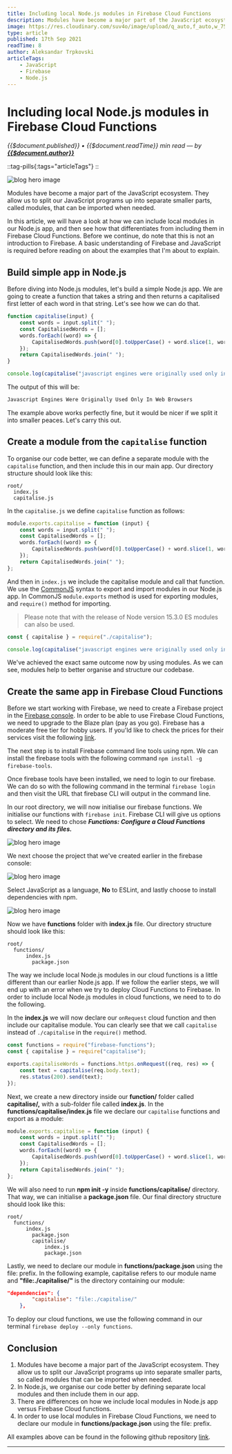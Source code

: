 ```yaml
---
title: Including local Node.js modules in Firebase Cloud Functions
description: Modules have become a major part of the JavaScript ecosystem. They allow us to split our JavaScript programs up into separate smaller parts, called modules, that can be imported when needed. In this article, we will have a look at how we can include local modules in our Node.js app, and then see how that differentiates from including them in Firebase Cloud Functions. Before we continue, do note that this is not an introduction to Firebase. A basic understanding of Firebase and JavaScript is required before reading on about the examples that I'm about to explain.
image: https://res.cloudinary.com/suv4o/image/upload/q_auto,f_auto,w_750,e_sharpen:100/v1631602643/blog/including-local-nodejs-modules-in-firebase-cloud-functions/including-local-modules
type: article
published: 17th Sep 2021
readTime: 8
author: Aleksandar Trpkovski
articleTags:
    - JavaScript
    - Firebase
    - Node.js
---
```


# Including local Node.js modules in Firebase Cloud Functions

_{{$document.published}} • {{$document.readTime}} min read — by **[{{$document.author}}](/)**_

::tag-pills{:tags="articleTags"}
::

![blog hero image](https://res.cloudinary.com/suv4o/image/upload/q_auto,f_auto,w_750,e_sharpen:100/v1631602643/blog/including-local-nodejs-modules-in-firebase-cloud-functions/including-local-modules)

Modules have become a major part of the JavaScript ecosystem. They allow us to split our JavaScript programs up into separate smaller parts, called modules, that can be imported when needed.

In this article, we will have a look at how we can include local modules in our Node.js app, and then see how that differentiates from including them in Firebase Cloud Functions. Before we continue, do note that this is not an introduction to Firebase. A basic understanding of Firebase and JavaScript is required before reading on about the examples that I'm about to explain.

## Build simple app in Node.js

Before diving into Node.js modules, let's build a simple Node.js app. We are going to create a function that takes a string and then returns a capitalised first letter of each word in that string. Let's see how we can do that.

```js
function capitalise(input) {
    const words = input.split(" ");
    const CapitalisedWords = [];
    words.forEach((word) => {
        CapitalisedWords.push(word[0].toUpperCase() + word.slice(1, word.length));
    });
    return CapitalisedWords.join(" ");
}

console.log(capitalise("javascript engines were originally used only in web browsers"));
```

The output of this will be:

```bash
Javascript Engines Were Originally Used Only In Web Browsers
```

The example above works perfectly fine, but it would be nicer if we split it into smaller peaces. Let's carry this out.

## Create a module from the `capitalise` function

To organise our code better, we can define a separate module with the `capitalise` function, and then include this in our main app. Our directory structure should look like this:

```plain
root/
  index.js
  capitalise.js
```

In the `capitalise.js` we define `capitalise` function as follows:

```js
module.exports.capitalise = function (input) {
    const words = input.split(" ");
    const CapitalisedWords = [];
    words.forEach((word) => {
        CapitalisedWords.push(word[0].toUpperCase() + word.slice(1, word.length));
    });
    return CapitalisedWords.join(" ");
};
```

And then in `index.js` we include the capitalise module and call that function. We use the [CommonJS](https://requirejs.org/docs/commonjs.html) syntax to export and import modules in our Node.js app. In CommonJS `module.exports` method is used for exporting modules, and `require()` method for importing.

> Please note that with the release of Node version 15.3.0 ES modules can also be used.

```js
const { capitalise } = require("./capitalise");

console.log(capitalise("javascript engines were originally used only in web browsers"));
```

We've achieved the exact same outcome now by using modules. As we can see, modules help to better organise and structure our codebase.

## Create the same app in Firebase Cloud Functions

Before we start working with Firebase, we need to create a Firebase project in the [Firebase console](https://console.firebase.google.com/?authuser=0). In order to be able to use Firebase Cloud Functions, we need to upgrade to the Blaze plan (pay as you go). Firebase has a moderate free tier for hobby users. If you'ld like to check the prices for their services visit the following [link](https://firebase.google.com/pricing).

The next step is to install Firebase command line tools using npm. We can install the firebase tools with the following command `npm install -g firebase-tools`.

Once firebase tools have been installed, we need to login to our firebase. We can do so with the following command in the terminal `firebase login` and then visit the URL that firebase CLI will output in the command line.

In our root directory, we will now initialise our firebase functions. We initialise our functions with `firebase init`. Firebase CLI will give us options to select. We need to chose **_Functions: Configure a Cloud Functions directory and its files._**

![blog hero image](https://res.cloudinary.com/suv4o/image/upload/q_auto,f_auto,w_750,e_sharpen:100/v1631602642/blog/including-local-nodejs-modules-in-firebase-cloud-functions/image-1_nxs6lz)

We next choose the project that we've created earlier in the firebase console:

![blog hero image](https://res.cloudinary.com/suv4o/image/upload/q_auto,f_auto,w_750,e_sharpen:100/v1631602642/blog/including-local-nodejs-modules-in-firebase-cloud-functions/image-2_bm8o63)

Select JavaScript as a language, **No** to ESLint, and lastly choose to install dependencies with npm.

![blog hero image](https://res.cloudinary.com/suv4o/image/upload/q_auto,f_auto,w_750,e_sharpen:100/v1631602643/blog/including-local-nodejs-modules-in-firebase-cloud-functions/image-3_rbawf6)

Now we have **functions** folder with **index.js** file. Our directory structure should look like this:

```plain
root/
  functions/
	  index.js
		package.json
```

The way we include local Node.js modules in our cloud functions is a little different than our earlier Node.js app. If we follow the earlier steps, we will end up with an error when we try to deploy Cloud Functions to Firebase. In order to include local Node.js modules in cloud functions, we need to to do the following.

In the **index.js** we will now declare our `onRequest` cloud function and then include our capitalise module. You can clearly see that we call `capitalise` instead of `./capitalise` in the `require()` method.

```js
const functions = require("firebase-functions");
const { capitalise } = require("capitalise");

exports.capitaliseWords = functions.https.onRequest((req, res) => {
    const text = capitalise(req.body.text);
    res.status(200).send(text);
});
```

Next, we create a new directory inside our **function/** folder called **capitalise/,** with a sub-folder file called **index.js**. In the **functions/capitalise/index.js** file we declare our `capitalise` functions and export as a module:

```js
module.exports.capitalise = function (input) {
    const words = input.split(" ");
    const CapitalisedWords = [];
    words.forEach((word) => {
        CapitalisedWords.push(word[0].toUpperCase() + word.slice(1, word.length));
    });
    return CapitalisedWords.join(" ");
};
```

We will also need to run **npm init -y** inside **functions/capitalise/** directory. That way, we can initialise a **package.json** file. Our final directory structure should look like this:

```plain
root/
  functions/
	  index.js
		package.json
		capitalise/
			index.js
			package.json
```

Lastly, we need to declare our module in **functions/package.json** using the file: prefix. In the following example, capitalise refers to our module name and **"file:./capitalise/"** is the directory containing our module:

```json
"dependencies": {
        "capitalise": "file:./capitalise/"
    },
```

To deploy our cloud functions, we use the following command in our terminal `firebase deploy --only functions`.

## Conclusion

1. Modules have become a major part of the JavaScript ecosystem. They allow us to split our JavaScript programs up into separate smaller parts, so called modules that can be imported when needed.
2. In Node.js, we organise our code better by defining separate local modules and then include them in our app.
3. There are differences on how we include local modules in Node.js app versus Firebase Cloud functions.
4. In order to use local modules in Firebase Cloud Functions, we need to declare our module in **functions/package.json** using the file: prefix.

All examples above can be found in the following github repository [link](https://github.com/Suv4o/local-nodejs-modules-in-firebase-cloud-functions).

---
